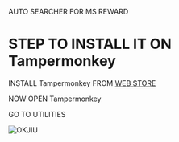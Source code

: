 AUTO SEARCHER FOR MS REWARD 
# STEP TO INSTALL IT ON Tampermonkey
INSTALL Tampermonkey FROM [WEB STORE](https://chromewebstore.google.com/detail/tampermonkey/dhdgffkkebhmkfjojejmpbldmpobfkfo?pli=1)

NOW OPEN Tampermonkey

GO TO UTILITIES

![OKJIU](https://github.com/PagalSarthak/PAGAL-AUTO-SEARCHER/assets/92213156/cf9fdd4c-ab0c-4029-beae-e1a4c105f26a)
